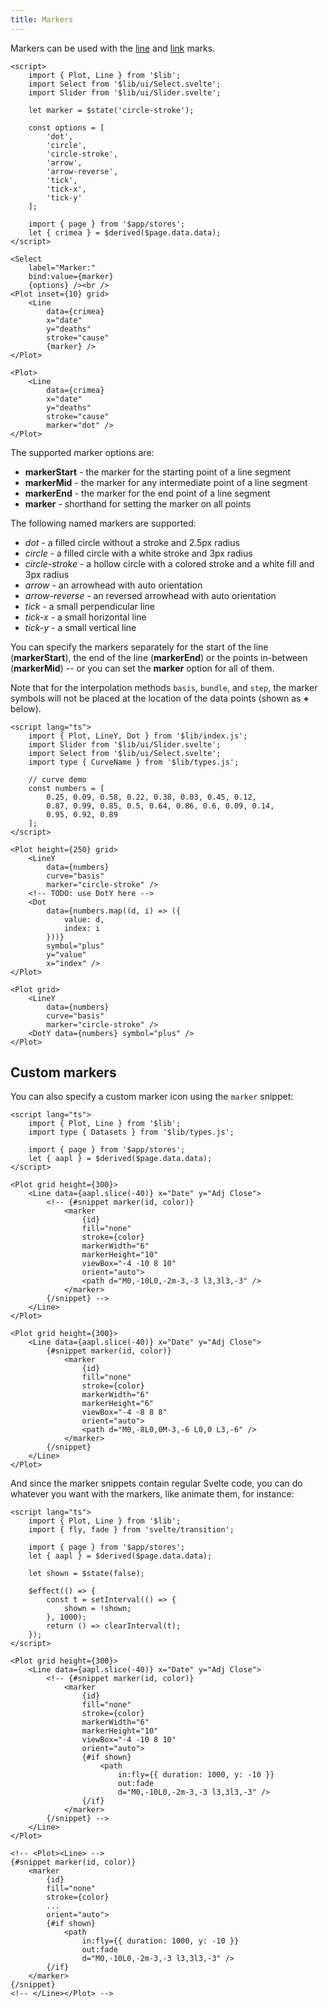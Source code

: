 ```yaml
---
title: Markers
---
```


Markers can be used with the [line](/marks/line) and [link](/marks/link) marks.

```svelte live
<script>
    import { Plot, Line } from '$lib';
    import Select from '$lib/ui/Select.svelte';
    import Slider from '$lib/ui/Slider.svelte';

    let marker = $state('circle-stroke');

    const options = [
        'dot',
        'circle',
        'circle-stroke',
        'arrow',
        'arrow-reverse',
        'tick',
        'tick-x',
        'tick-y'
    ];

    import { page } from '$app/stores';
    let { crimea } = $derived($page.data.data);
</script>

<Select
    label="Marker:"
    bind:value={marker}
    {options} /><br />
<Plot inset={10} grid>
    <Line
        data={crimea}
        x="date"
        y="deaths"
        stroke="cause"
        {marker} />
</Plot>
```

```svelte
<Plot>
    <Line
        data={crimea}
        x="date"
        y="deaths"
        stroke="cause"
        marker="dot" />
</Plot>
```

The supported marker options are:

-   **markerStart** - the marker for the starting point of a line segment
-   **markerMid** - the marker for any intermediate point of a line segment
-   **markerEnd** - the marker for the end point of a line segment
-   **marker** - shorthand for setting the marker on all points

The following named markers are supported:

-   _dot_ - a filled circle without a stroke and 2.5px radius
-   _circle_ - a filled circle with a white stroke and 3px radius
-   _circle-stroke_ - a hollow circle with a colored stroke and a white fill and 3px radius
-   _arrow_ - an arrowhead with auto orientation
-   _arrow-reverse_ - an reversed arrowhead with auto orientation
-   _tick_ - a small perpendicular line
-   _tick-x_ - a small horizontal line
-   _tick-y_ - a small vertical line

You can specify the markers separately for the start of the line (**markerStart**), the end of the line (**markerEnd**) or the points in-between (**markerMid**) -- or you can set the **marker** option for all of them.

Note that for the interpolation methods `basis`, `bundle`, and `step`, the marker symbols will not be placed at the location of the data points (shown as **+** below).

```svelte live
<script lang="ts">
    import { Plot, LineY, Dot } from '$lib/index.js';
    import Slider from '$lib/ui/Slider.svelte';
    import Select from '$lib/ui/Select.svelte';
    import type { CurveName } from '$lib/types.js';

    // curve demo
    const numbers = [
        0.25, 0.09, 0.58, 0.22, 0.38, 0.03, 0.45, 0.12,
        0.87, 0.99, 0.85, 0.5, 0.64, 0.86, 0.6, 0.09, 0.14,
        0.95, 0.92, 0.89
    ];
</script>

<Plot height={250} grid>
    <LineY
        data={numbers}
        curve="basis"
        marker="circle-stroke" />
    <!-- TODO: use DotY here -->
    <Dot
        data={numbers.map((d, i) => ({
            value: d,
            index: i
        }))}
        symbol="plus"
        y="value"
        x="index" />
</Plot>
```

```svelte
<Plot grid>
    <LineY
        data={numbers}
        curve="basis"
        marker="circle-stroke" />
    <DotY data={numbers} symbol="plus" />
</Plot>
```

## Custom markers

You can also specify a custom marker icon using the `marker` snippet:

```svelte live
<script lang="ts">
    import { Plot, Line } from '$lib';
    import type { Datasets } from '$lib/types.js';

    import { page } from '$app/stores';
    let { aapl } = $derived($page.data.data);
</script>

<Plot grid height={300}>
    <Line data={aapl.slice(-40)} x="Date" y="Adj Close">
        <!-- {#snippet marker(id, color)}
            <marker
                {id}
                fill="none"
                stroke={color}
                markerWidth="6"
                markerHeight="10"
                viewBox="-4 -10 8 10"
                orient="auto">
                <path d="M0,-10L0,-2m-3,-3 l3,3l3,-3" />
            </marker>
        {/snippet} -->
    </Line>
</Plot>
```

```svelte
<Plot grid height={300}>
    <Line data={aapl.slice(-40)} x="Date" y="Adj Close">
        {#snippet marker(id, color)}
            <marker
                {id}
                fill="none"
                stroke={color}
                markerWidth="6"
                markerHeight="6"
                viewBox="-4 -8 8 8"
                orient="auto">
                <path d="M0,-8L0,0M-3,-6 L0,0 L3,-6" />
            </marker>
        {/snippet}
    </Line>
</Plot>
```

And since the marker snippets contain regular Svelte code, you can do whatever you want with the markers, like animate them, for instance:

```svelte live
<script lang="ts">
    import { Plot, Line } from '$lib';
    import { fly, fade } from 'svelte/transition';

    import { page } from '$app/stores';
    let { aapl } = $derived($page.data.data);

    let shown = $state(false);

    $effect(() => {
        const t = setInterval(() => {
            shown = !shown;
        }, 1000);
        return () => clearInterval(t);
    });
</script>

<Plot grid height={300}>
    <Line data={aapl.slice(-40)} x="Date" y="Adj Close">
        <!-- {#snippet marker(id, color)}
            <marker
                {id}
                fill="none"
                stroke={color}
                markerWidth="6"
                markerHeight="10"
                viewBox="-4 -10 8 10"
                orient="auto">
                {#if shown}
                    <path
                        in:fly={{ duration: 1000, y: -10 }}
                        out:fade
                        d="M0,-10L0,-2m-3,-3 l3,3l3,-3" />
                {/if}
            </marker>
        {/snippet} -->
    </Line>
</Plot>
```

```svelte
<!-- <Plot><Line> -->
{#snippet marker(id, color)}
    <marker
        {id}
        fill="none"
        stroke={color}
        ...
        orient="auto">
        {#if shown}
            <path
                in:fly={{ duration: 1000, y: -10 }}
                out:fade
                d="M0,-10L0,-2m-3,-3 l3,3l3,-3" />
        {/if}
    </marker>
{/snippet}
<!-- </Line></Plot> -->
```
